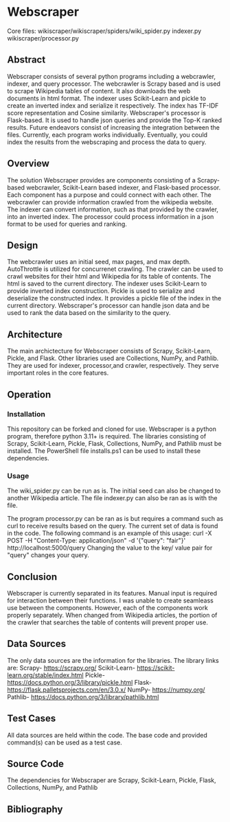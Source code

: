 # Webscraper
Core files:
wikiscraper/wikiscraper/spiders/wiki_spider.py
indexer.py
wikiscraper/processor.py

## Abstract
Webscraper consists of several python programs including a webcrawler, indexer, and query processor. The webcrawler is Scrapy based and is used to scrape Wikipedia tables of content. It also downloads the web documents in html format. The indexer uses Scikit-Learn and pickle to create an inverted index and serialize it respectively. The index has TF-IDF score representation and Cosine similarity. Webscraper's processor is Flask-based. It is used to handle json queries and provide the Top-K ranked results. Future endeavors consist of increasing the integration between the files. Currently, each program works individually. Eventually, you could index the results from the webscraping and process the data to query.

## Overview
The solution Webscraper provides are components consisting of a Scrapy-based webcrawler, Scikit-Learn based indexer, and Flask-based processor. Each component has a purpose and could connect with each other. The webcrawler can provide information crawled from the wikipedia website. The indexer can convert information, such as that provided by the crawler, into an inverted index. The processor could process information in a json format to be used for queries and ranking.

## Design
The webcrawler uses an initial seed, max pages, and max depth. AutoThrottle is utilized for concurrenet crawling. The crawler can be used to crawl websites for their html and Wikipedia for its table of contents. The html is saved to the current directory. The indexer uses Scikit-Learn to provide inverted index construction. Pickle is used to serialize and deserialize the constructed index. It provides a pickle file of the index in the current directory. Webscraper's processor can handle json data and be used to rank the data based on the similarity to the query. 

## Architecture
The main archictecture for Webscraper consists of Scrapy, Scikit-Learn, Pickle, and Flask. Other libraries used are Collections, NumPy, and Pathlib. They are used for  indexer, processor,and crawler, respectively. They serve important roles in the core features.

## Operation
### Installation
This repository can be forked and cloned for use. Webscraper is a python program, therefore python 3.11+ is required. The libraries consisting of Scrapy, Scikit-Learn, Pickle, Flask, Collections, NumPy, and Pathlib must be installed. The PowerShell file installs.ps1 can be used to install these dependencies.

### Usage
The wiki_spider.py can be run as is. The initial seed can also be changed to another Wikipedia article.
The file indexer.py can also be ran as is with the file.

The program processor.py can be ran as is but requires a command such as curl to receive results based on the query. The current set of data is found in the code. The following command is an example of this usage:
curl -X POST -H "Content-Type: application/json" -d '{"query": "fair"}' http://localhost:5000/query
Changing the value to the key/ value pair for "query" changes your query.

## Conclusion
Webscraper is currently separated in its features. Manual input is required for interaction between their functions. I was unable to create seamleass use between the components. However, each of the components work properly separately. When changed from Wikipedia articles, the portion of the crawler that searches the table of contents will prevent proper use.

## Data Sources
The only data sources are the information for the libraries. The library links are:
Scrapy- https://scrapy.org/
Scikit-Learn- https://scikit-learn.org/stable/index.html
Pickle- https://docs.python.org/3/library/pickle.html
Flask- https://flask.palletsprojects.com/en/3.0.x/
NumPy- https://numpy.org/
Pathlib- https://docs.python.org/3/library/pathlib.html

## Test Cases
All data sources are held within the code. The base code and provided command(s) can be used as a test case.

## Source Code
The dependencies for Webscraper are Scrapy, Scikit-Learn, Pickle, Flask, Collections, NumPy, and Pathlib

## Bibliography
